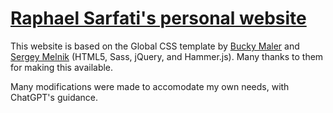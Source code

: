 # [Raphael Sarfati's personal website](https://raphaelsarfati.xyz)

This website is based on the Global CSS template by [Bucky Maler](https://github.com/BuckyMaler) and [Sergey Melnik](https://www.behance.net/SergeyMelnik) (HTML5, Sass, jQuery, and Hammer.js). Many thanks to them for making this available. 

Many modifications were made to accomodate my own needs, with ChatGPT's guidance.

